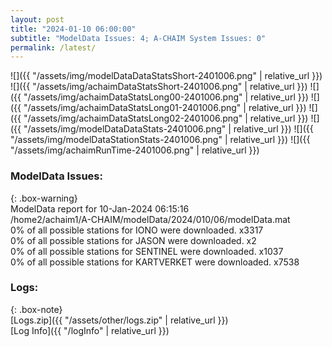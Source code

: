 ```yaml
---
layout: post
title: "2024-01-10 06:00:00"
subtitle: "ModelData Issues: 4; A-CHAIM System Issues: 0"
permalink: /latest/
---
```


![]({{ "/assets/img/modelDataDataStatsShort-2401006.png" | relative_url }})
![]({{ "/assets/img/achaimDataStatsShort-2401006.png" | relative_url }})
![]({{ "/assets/img/achaimDataStatsLong00-2401006.png" | relative_url }})
![]({{ "/assets/img/achaimDataStatsLong01-2401006.png" | relative_url }})
![]({{ "/assets/img/achaimDataStatsLong02-2401006.png" | relative_url }})
![]({{ "/assets/img/modelDataDataStats-2401006.png" | relative_url }})
![]({{ "/assets/img/modelDataStationStats-2401006.png" | relative_url }})
![]({{ "/assets/img/achaimRunTime-2401006.png" | relative_url }})


### ModelData Issues:  
  
{: .box-warning}  
 ModelData report for 10-Jan-2024 06:15:16   
 /home2/achaim1/A-CHAIM/modelData/2024/010/06/modelData.mat   
 0% of all possible stations for IONO were downloaded. x3317   
 0% of all possible stations for JASON were downloaded. x2   
 0% of all possible stations for SENTINEL were downloaded. x1037   
 0% of all possible stations for KARTVERKET were downloaded. x7538   
  


### Logs:  
  
{: .box-note}  
[Logs.zip]({{ "/assets/other/logs.zip" | relative_url }})  
[Log Info]({{ "/logInfo" | relative_url }})  
